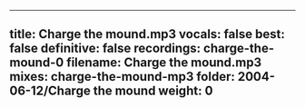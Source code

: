 
---
title: Charge the mound.mp3
vocals: false
best: false
definitive: false
recordings: charge-the-mound-0
filename: Charge the mound.mp3
mixes: charge-the-mound-mp3
folder: 2004-06-12/Charge the mound
weight: 0
---
